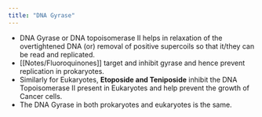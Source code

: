 ```yaml
---
title: "DNA Gyrase"
---
```

- DNA Gyrase or DNA topoisomerase II helps in relaxation of the overtightened DNA (or) removal of positive supercoils so that it/they can be read and replicated.
- [[Notes/Fluoroquinones]] target and inhibit gyrase and hence prevent replication in prokaryotes.
- Similarly for Eukaryotes, **Etoposide and Teniposide** inhibit the DNA Topoisomerase II present in Eukaryotes and help prevent the growth of Cancer cells.
- The DNA Gyrase in both prokaryotes and eukaryotes is the same.